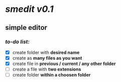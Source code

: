 # *smedit v0.1*
## **simple editor**

### **_to-do list:_**
- [x] create folder with **desired name**
- [x] create as **many files as you want**
- [x] create file in **previous / current / any other folder**
- [ ] create a file with **two extensions**
- [ ] create folder **within a choosen folder**
